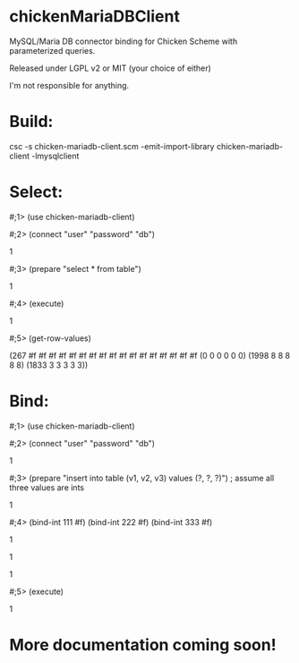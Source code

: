 # chickenMariaDBClient
MySQL/Maria DB connector binding for Chicken Scheme with parameterized queries.

Released under LGPL v2 or MIT (your choice of either)

I'm not responsible for anything.

# Build:

csc -s chicken-mariadb-client.scm -emit-import-library chicken-mariadb-client -lmysqlclient 


# Select:

#;1> (use chicken-mariadb-client)

#;2> (connect "user" "password" "db")

1

#;3> (prepare "select * from table")

1

#;4> (execute)

1

#;5> (get-row-values)

(267 #f #f #f #f #f #f #f #f #f #f #f #f #f #f #f #f #f (0 0 0 0 0 0) (1998 8 8 8 8 8) (1833 3 3 3 3 3))



# Bind:

#;1> (use chicken-mariadb-client)

#;2> (connect "user" "password" "db")

1

#;3> (prepare "insert into table (v1, v2, v3) values (?, ?, ?)") ; assume all three values are ints

1

#;4> (bind-int 111 #f) (bind-int 222 #f) (bind-int 333 #f)

1

1

1

#;5> (execute)

1


# More documentation coming soon!





